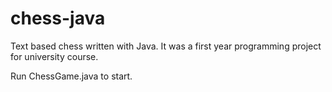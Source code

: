 # chess-java

Text based chess written with Java. It was a first year programming project for university course.

Run ChessGame.java to start.
